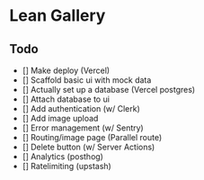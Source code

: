 # Lean Gallery

## Todo

- [] Make deploy (Vercel)
- [] Scaffold basic ui with mock data
- [] Actually set up a database (Vercel postgres)
- [] Attach database to ui
- [] Add authentication (w/ Clerk)
- [] Add image upload
- [] Error management (w/ Sentry)
- [] Routing/image page (Parallel route)
- [] Delete button (w/ Server Actions)
- [] Analytics (posthog)
- [] Ratelimiting (upstash)
